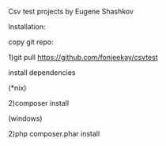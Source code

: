Csv test projects by Eugene Shashkov

Installation:

copy git repo:

1)git pull https://github.com/fonjeekay/csvtest

install dependencies

(*nix)

2)composer install


(windows)


2)php composer.phar install
